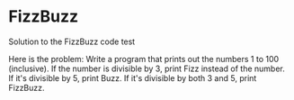 FizzBuzz
========

Solution to the FizzBuzz code test

Here is the problem:
  Write a program that prints out the numbers 1 to 100 (inclusive).
  If the number is divisible by 3, print Fizz instead of the number.
  If it's divisible by 5, print Buzz. 
  If it's divisible by both 3 and 5, print FizzBuzz.
